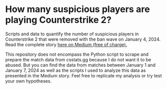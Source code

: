 # How many suspicious players are playing Counterstrike 2?

Scripts and data to quantify the number of suspicious players in Counterstrike 2 that were removed with the ban wave on January 4, 2024. Read the complete story [here on Medium (free of charge).]([url](https://medium.com/@jan.schilpp/how-big-the-cheating-problem-in-counterstrike-2-actually-is-ad8fdc659d15))

This repository does not encompass the Python script to scrape and prepare the match data from csstats.gg because I do not want it to be abused. But you can find the data from matches between January 1 and January 7, 2024 as well as the scripts I used to analyze this data as presented in the Medium story. Feel free to replicate my analysis or try test your own hypotheses.
